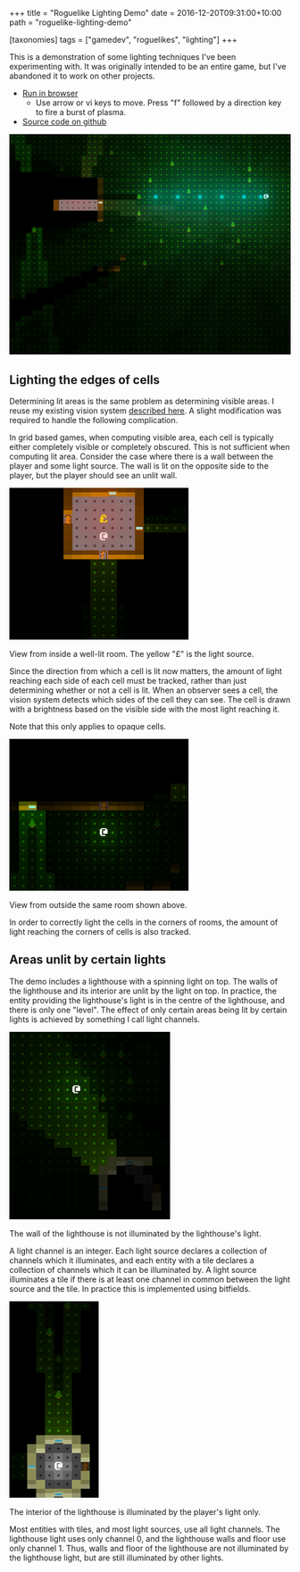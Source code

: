 +++
title = "Roguelike Lighting Demo"
date = 2016-12-20T09:31:00+10:00
path = "roguelike-lighting-demo"

[taxonomies]
tags = ["gamedev", "roguelikes", "lighting"]
+++

This is a demonstration of some lighting techniques I've been experimenting
with. It was originally intended to be an entire game, but I've abandoned it to
work on other projects.

 - [Run in browser](https://games.gridbugs.org/roguelike-lighting-demo)
   - Use arrow or vi keys to move. Press "f" followed by a direction key to fire a
     burst of plasma.
 - [Source code on github](https://github.com/gridbugs/roguelike-lighting-demo)

![screenshot0.png](screenshot0.png)
<!-- more -->

## Lighting the edges of cells

Determining lit areas is the same problem as determining visible areas. I reuse
my existing vision system [described here](@/blog/visible-area-detection-recursive-shadowcast/index.md).
A slight modification was required to handle the following complication.

In grid based games, when computing visible area, each cell is typically either
completely visible or completely obscured. This is not sufficient when computing
lit area. Consider the case where there is a wall between the player and some
light source. The wall is lit on the opposite side to the player, but the player
should see an unlit wall.

![screenshot1.png](screenshot1.png)

<p class="label">View from inside a well-lit room. The yellow "£" is the light
source.</p>

Since the direction from which a cell is lit now matters, the amount of light
reaching each side of each cell must be tracked, rather than just determining
whether or not a cell is lit. When an observer sees a cell, the vision system
detects which sides of the cell they can see. The cell is drawn with a
brightness based on the visible side with the most light reaching it.

Note that this only applies to opaque cells.

![screenshot2.png](screenshot2.png)

<p class="label">View from outside the same room shown above.</p>

In order to correctly light the cells in the corners of rooms, the amount of
light reaching the corners of cells is also tracked.

## Areas unlit by certain lights

The demo includes a lighthouse with a spinning light on top. The walls of the
lighthouse and its interior are unlit by the light on top. In practice,
the entity providing the lighthouse's light is in the centre of the
lighthouse, and there is only one "level". The effect of only certain areas
being lit by certain lights is achieved by something I call light channels.

![screenshot4.png](screenshot4.png)
<p class="label">The wall of the lighthouse is not illuminated by the
lighthouse's light.</p>

A light channel is an integer. Each light source declares a collection of channels
which it illuminates, and each entity with a tile declares a collection of
channels which it can be illuminated by. A light source illuminates a tile if
there is at least one channel in common between the light source and the tile.
In practice this is implemented using bitfields.

![screenshot5.png](screenshot5.png)
<p class="label">The interior of the lighthouse is illuminated by the player's
light only.</p>

Most entities with tiles, and most light sources, use all light channels. The
lighthouse light uses only channel 0, and the lighthouse walls and floor use
only channel 1. Thus, walls and floor of the lighthouse are not illuminated by
the lighthouse light, but are still illuminated by other lights.
